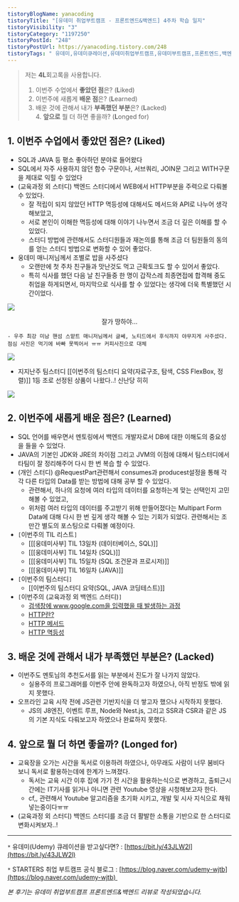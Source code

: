 ```yaml
---
tistoryBlogName: yanacoding
tistoryTitle: "[유데미 취업부트캠프 - 프론트엔드&백엔드] 4주차 학습 일지"
tistoryVisibility: "3"
tistoryCategory: "1197250"
tistoryPostId: "248"
tistoryPostUrl: https://yanacoding.tistory.com/248
tistoryTags: " 유데미,유데미큐레이션,유데미취업부트캠프,유데미부트캠프,프론트엔드,백엔드,개발부트캠프"
---
```

> 저는 **4L**회고록을 사용합니다.  
>   
> 1. 이번주 수업에서 **좋았던 점**은? (**L**iked)  
> 2. 이번주에 새롭게 **배운 점**은? (**L**earned)  
> 3. 배운 것에 관해서 내가 **부족했던 부분**은? (**L**acked)  
> 4. **앞으로** 뭘 더 하면 좋을까? (**L**onged for)

## 1. 이번주 수업에서 **좋았던 점**은? (**L**iked)
- SQL과 JAVA 등 평소 좋아하던 분야로 들어왔다
- SQL에서 자주 사용하지 않던 함수 구문이나, 서브쿼리, JOIN문 그리고 WITH구문을 제대로 익힐 수 있었다
- (교육과정 외 스터디) 백엔드 스터디에서 WEB에서 HTTP부분을 주력으로 다뤄볼 수 있었다.
	- 잘 적립이 되지 않았던 HTTP 멱등성에 대해서도 메서드와 API로 나누어 생각해보았고,
	- 서로 본인이 이해한 멱등성에 대해 이야기 나누면서 조금 더 깊은 이해를 할 수 있었다.
	- 스터디 방법에 관련해서도 스터디원들과 재논의를 통해 조금 더 팀원들의 동의를 얻는 스터디 방법으로 변화할 수 있어 좋았다.
- 웅데미 매니저님께서 조별로 밥을 사주셨다
	- 오랜만에 첫 주차 친구들과 맛난것도 먹고 근확토크도 할 수 있어서 좋았다.
	- 특히 식사를 했던 다음 날 친구들중 한 명이 갑작스레 최종면접에 합격해 중도 취업을 하게되면서, 마지막으로 식사를 할 수 있었다는 생각에 더욱 특별했던 시간이었다.

![](https://i.imgur.com/akiJAF1.png)
<center>잘가 땅하야...</center>

	- 우주 최강 미남 핸섬 스맡트 매니저님께서 글쎄, 노티드에서 후식까지 야무지게 사주셨다. 점심 사진은 먹기에 바빠 못찍어서 ㅠㅠ 커피사진으로 대체
![](https://i.imgur.com/fqEZtsu.png)

- 지지난주 팀스터디 [[이번주의 팀스터디 요약(자료구조, 탐색, CSS FlexBox, 정렬)]] 1등 조로 선정된 상품이 나왔다..! 신난당 히히

![](https://i.imgur.com/ND5vDcs.png)
## 2. 이번주에 새롭게 **배운 점**은? (**L**earned)
- SQL 언어를 배우면서 멘토링에서 백엔드 개발자로서 DB에 대한 이해도의 중요성을 들을 수 있었다.
- JAVA의 기본인 JDK와 JRE의 차이점 그리고 JVM의 이점에 대해서 팀스터디에서 타팀이 잘 정리해주어 다시 한 번 복습 할 수 있었다.
- (개인 스터디) @RequestPart관련해서 consumes과 producest설정을 통해 각각 다른 타입의 Data를 받는 방법에 대해 공부 할 수 있었다.
	- 관련해서, 하나의 요청에 여러 타입의 데이터를 요청하는게 맞는 선택인지 고민해볼 수 있었고,
	- 위처럼 여러 타입의 데이터를 주고받기 위해 만들어졌다는 Multipart Form Data에 대해 다시 한 번 깊게 생각 해볼 수 있는 기회가 되었다. 관련해서는 조만간 별도의 포스팅으로 다뤄볼 예정이다.
- `[`이번주의 TIL 리스트`]`
	- [[[웅데미사부] TIL 13일차 (데이터베이스, SQL)]]
	- [[[웅데미사부] TIL 14일차 (SQL)]]
	- [[[웅데미사부] TIL 15일차 (SQL 조건문과 프로시저)]]
	- [[[웅데미사부] TIL 16일차 (JAVA)]]
- `[`이번주의 팀스터디`]`
	- [[이번주의 팀스터디 요약(SQL, JAVA 코딩테스트)]]
- `[`이번주의 (교육과정 외 백엔드 스터디)`]`
	- [검색창에 www.google.com을 입력했을 때 발생하는 과정](https://yana-sprout-5bc.notion.site/6b586fef26f042a6ba3722d3f16bc1ae?v=0185afa79b7748aab93a2b07392c056b&pvs=4)
	- [HTTP란?](https://yana-sprout-5bc.notion.site/6b586fef26f042a6ba3722d3f16bc1ae?v=0185afa79b7748aab93a2b07392c056b&pvs=4)
	- [HTTP 메서드](https://yana-sprout-5bc.notion.site/6b586fef26f042a6ba3722d3f16bc1ae?v=0185afa79b7748aab93a2b07392c056b&pvs=4)
	- [HTTP 멱등성](https://yana-sprout-5bc.notion.site/6b586fef26f042a6ba3722d3f16bc1ae?v=0185afa79b7748aab93a2b07392c056b&pvs=4)

## 3. 배운 것에 관해서 내가 **부족했던 부분**은? (**L**acked)
- 이번주도 멘토님의 추천도서를 읽는 부분에서 진도가 잘 나가지 않았다.
	- 실용주의 프로그래머를 이번주 안에 완독하고자 하였으나, 아직 반정도 밖에 읽지 못했다.
- 오프라인 교육 시작 전에 JS관련 기반지식을 더 쌓고자 했으나 시작하지 못했다.
	- JS의 J8엔진, 이벤트 루프, Node와 Nest.js, 그리고 SSR과 CSR과 같은 JS의 기본 지식도 다뤄보고자 하였으나 완료하지 못했다.

## 4. **앞으로** 뭘 더 하면 좋을까? (**L**onged for)
- 교육장을 오가는 시간을 독서로 이용하려 하였으나, 아무래도 사람이 너무 붐비다 보니 독서로 활용하는데에 한계가 느껴졌다.
	- 독서는 교육 시간 이후 집에 가기 전 시간을 활용하는식으로 변경하고, 출퇴근시간에는 IT기사를 읽거나 아니면 관련 Youtube 영상을 시청해보고자 한다.
	- cf,, 관련해서 Youtube 알고리즘을 초기화 시키고, 개발 및 시사 지식으로 채워넣는중이다ㅠㅠ
- (교육과정 외 스터디) 백엔드 스터디를 조금 더 활발한 소통을 기반으로 한 스터디로 변화시켜보자..!

  

---

`*` 유데미(Udemy) 큐레이션을 받고싶다면? : [https://bit.ly/43JLW2l](https://bit.ly/43JLW2l)

`*` STARTERS 취업 부트캠프 공식 블로그 : [https://blog.naver.com/udemy-wjtb](https://blog.naver.com/udemy-wjtb)   

_본 후기는 유데미 취업부트캠프 프론트엔드&백엔드 리뷰로 작성되었습니다._